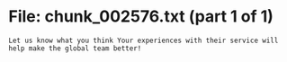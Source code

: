 ﻿# File: chunk_002576.txt (part 1 of 1)
```
Let us know what you think Your experiences with their service will help make the global team better!
```

